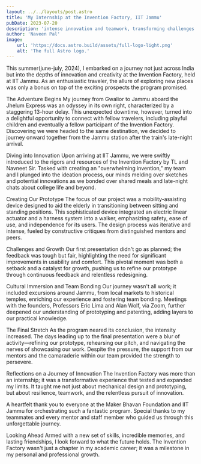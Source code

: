 ```yaml
---
layout: ../../layouts/post.astro
title: 'My Internship at the Invention Factory, IIT Jammu'
pubDate: 2023-07-20
description: 'intense innovation and teamwork, transforming challenges into groundbreaking solutions for elderly mobility.'
author: 'Naveen Pal'
image:
    url: 'https://docs.astro.build/assets/full-logo-light.png'
    alt: 'The full Astro logo.'
---
```



This summer(june-july, 2024), I embarked on a journey not just across India but into the depths of innovation and creativity at the Invention Factory, held at IIT Jammu. As an enthusiastic traveler, the allure of exploring new places was only a bonus on top of the exciting prospects the program promised.

The Adventure Begins
My journey from Gwalior to Jammu aboard the Jhelum Express was an odyssey in its own right, characterized by a staggering 13-hour delay. This unexpected downtime, however, turned into a delightful opportunity to connect with fellow travelers, including playful children and eventually a fellow participant of the Invention Factory. Discovering we were headed to the same destination, we decided to journey onward together from the Jammu station after the train's late-night arrival.

Diving into Innovation
Upon arriving at IIT Jammu, we were swiftly introduced to the rigors and resources of the Invention Factory by TL and Navneet Sir. Tasked with creating an "overwhelming invention," my team and I plunged into the ideation process, our minds melding over sketches and potential innovations as we bonded over shared meals and late-night chats about college life and beyond.

Creating Our Prototype
The focus of our project was a mobility-assisting device designed to aid the elderly in transitioning between sitting and standing positions. This sophisticated device integrated an electric linear actuator and a harness system into a walker, emphasizing safety, ease of use, and independence for its users. The design process was iterative and intense, fueled by constructive critiques from distinguished mentors and peers.

Challenges and Growth
Our first presentation didn't go as planned; the feedback was tough but fair, highlighting the need for significant improvements in usability and comfort. This pivotal moment was both a setback and a catalyst for growth, pushing us to refine our prototype through continuous feedback and relentless redesigning.

Cultural Immersion and Team Bonding
Our journey wasn't all work; it included excursions around Jammu, from local markets to historical temples, enriching our experience and fostering team bonding. Meetings with the founders, Professors Eric Lima and Alan Wolf, via Zoom, further deepened our understanding of prototyping and patenting, adding layers to our practical knowledge.

The Final Stretch
As the program neared its conclusion, the intensity increased. The days leading up to the final presentation were a blur of activity—refining our prototype, rehearsing our pitch, and navigating the nerves of showcasing our work. Despite the pressure, the support from our mentors and the camaraderie within our team provided the strength to persevere.

Reflections on a Journey of Innovation
The Invention Factory was more than an internship; it was a transformative experience that tested and expanded my limits. It taught me not just about mechanical design and prototyping, but about resilience, teamwork, and the relentless pursuit of innovation.

A heartfelt thank you to everyone at the Maker Bhavan Foundation and IIT Jammu for orchestrating such a fantastic program. Special thanks to my teammates and every mentor and staff member who guided us through this unforgettable journey.

Looking Ahead
Armed with a new set of skills, incredible memories, and lasting friendships, I look forward to what the future holds. The Invention Factory wasn't just a chapter in my academic career; it was a milestone in my personal and professional growth.